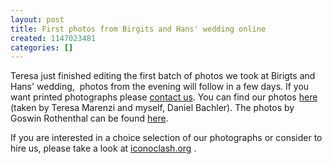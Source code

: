 ```yaml
---
layout: post
title: First photos from Birgits and Hans' wedding online
created: 1147023481
categories: []
---
```

<p>Teresa just finished editing the first batch of photos we took at Birigts and Hans' wedding,&nbsp; photos from the evening will follow in a few days. If you want printed photographs please <a href="/contact">contact us</a>. You can find our photos <a title="Wedding pictures" href="/gallery2/v/weddings/BirgitHans/">here</a> (taken by Teresa Marenzi and myself, Daniel Bachler). The photos by Goswin Rothenthal can be found <a title="Photos by Goswin" href="http://birgitundhans.rothenthal.at">here</a>.<br />  </p><p>If you are interested in a choice selection of our photographs or consider to hire us, please take a look at <a title="Iconoclash" target="_blank" href="http://www.iconoclash.org">iconoclash.org</a> .</p>
